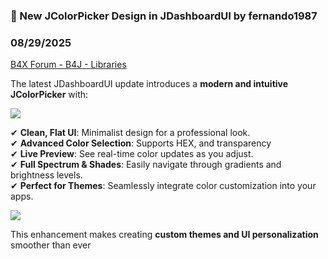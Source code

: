 ### 🎨 New JColorPicker Design in JDashboardUI by fernando1987
### 08/29/2025
[B4X Forum - B4J - Libraries](https://www.b4x.com/android/forum/threads/168449/)

The latest JDashboardUI update introduces a **modern and intuitive JColorPicker** with:  
  
 ![](https://www.b4x.com/android/forum/attachments/166418)  
  
✔ **Clean, Flat UI**: Minimalist design for a professional look.  
✔ **Advanced Color Selection**: Supports HEX, and transparency  
✔ **Live Preview**: See real-time color updates as you adjust.  
✔ **Full Spectrum & Shades**: Easily navigate through gradients and brightness levels.  
✔ **Perfect for Themes**: Seamlessly integrate color customization into your apps.  
  
![](https://www.b4x.com/android/forum/attachments/166419)  
  
  
This enhancement makes creating **custom themes and UI personalization** smoother than ever